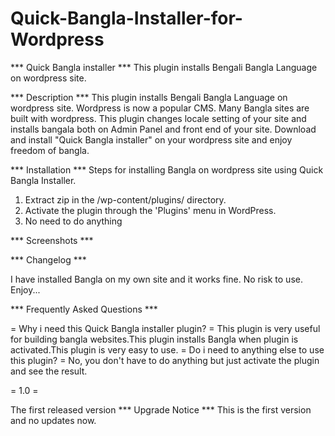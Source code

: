 # Quick-Bangla-Installer-for-Wordpress


*** Quick Bangla installer ***
This plugin installs Bengali Bangla Language on wordpress site.


*** Description ***
This plugin installs Bengali Bangla Language on wordpress site.
Wordpress is now a popular CMS. Many Bangla sites are built with wordpress. 
This plugin changes locale setting of your site and
installs bangala both on Admin Panel and front end of your site.
Download and install "Quick Bangla installer" on your wordpress site
and enjoy freedom of bangla.


*** Installation ***
Steps for installing Bangla on wordpress site using Quick Bangla Installer.
1. Extract zip in the /wp-content/plugins/ directory.
2. Activate the plugin through the 'Plugins' menu in WordPress.
3. No need to do anything


*** Screenshots ***




*** Changelog ***


I have installed Bangla on my own site and it works fine. No risk to use. Enjoy...


*** Frequently Asked Questions ***


= Why i need this Quick Bangla installer plugin? =
This plugin is very useful for building bangla websites.This plugin  installs Bangla when plugin is activated.This plugin is very easy to use.
= Do i need to anything else to use this plugin? =
No, you don't have to do anything but just activate the plugin and see the result. 

= 1.0 =


The first released version
*** Upgrade Notice ***
This is the first version and no updates now.
